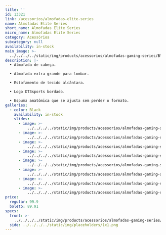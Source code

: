 ```yaml
---
title: ''
id: 13321
link: /acessorios/almofadas-elite-series
name: Almofadas Elite Series
short_name: Almofadas Elite Series
micro_name: Almofadas Elite Series
category: Acessórios
subcategory: null
availability: in-stock
main_image: >-
  ../../../../static/img/products/acessorios/almofadas-gaming-series/Black/almofadas-gaming-series-00.jpg
description: |-
  • Almofada de cabeça.

  • Almofada extra grande para lombar.

  • Estofamento de tecido alcântara.

  • Logo DT3sports bordado.

  • Espuma anatômica que se ajusta sem perder o formato. 
galleries:
  - color: Black
    availability: in-stock
    slides:
      - image: >-
          ../../../../static/img/products/acessorios/almofadas-gaming-series/Black/almofadas-gaming-series-00.jpg
      - image: >-
          ../../../../static/img/products/acessorios/almofadas-gaming-series/Black/almofadas-gaming-series-01.jpg
      - image: >-
          ../../../../static/img/products/acessorios/almofadas-gaming-series/Black/almofadas-gaming-series-02.jpg
      - image: >-
          ../../../../static/img/products/acessorios/almofadas-gaming-series/Black/almofadas-gaming-series-03.jpg
      - image: >-
          ../../../../static/img/products/acessorios/almofadas-gaming-series/Black/almofadas-gaming-series-04.jpg
      - image: >-
          ../../../../static/img/products/acessorios/almofadas-gaming-series/Black/almofadas-gaming-series-05.jpg
      - image: >-
          ../../../../static/img/products/acessorios/almofadas-gaming-series/Black/almofadas-gaming-series-06.jpg
      - image: >-
          ../../../../static/img/products/acessorios/almofadas-gaming-series/Black/almofadas-gaming-series-07.jpg
price:
  regular: 99.9
  boleto: 89.91
specs:
  front: >-
    ../../../../static/img/products/acessorios/almofadas-gaming-series/almofadas-gaming-series-specs-frontal.svg
  side: ../../../../static/img/placeholders/1x1.png
---
```

